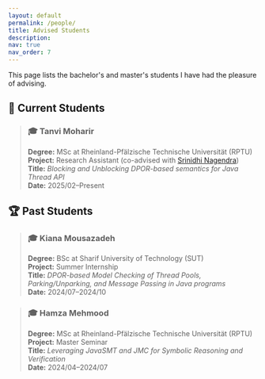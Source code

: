 ```yaml
---
layout: default
permalink: /people/
title: Advised Students
description: 
nav: true
nav_order: 7
---
```

This page lists the bachelor's and master's students I have had the pleasure of advising.

## 🌟 Current Students

> ### 🎓 **Tanvi Moharir**
> **Degree:** MSc at Rheinland-Pfälzische Technische Universität (RPTU)  
> **Project:** Research Assistant (co-advised with [Srinidhi Nagendra](https://www.srinidhin.com/))  
> **Title:** _Blocking and Unblocking DPOR-based semantics for Java Thread API_  
> **Date:** 2025/02–Present

## 🏆 Past Students

> ### 🎓 **Kiana Mousazadeh**
> **Degree:** BSc at Sharif University of Technology (SUT)  
> **Project:** Summer Internship  
> **Title:** _DPOR-based Model Checking of Thread Pools, Parking/Unparking, and Message Passing in Java programs_  
> **Date:** 2024/07–2024/10

> ### 🎓 **Hamza Mehmood**
> **Degree:** MSc at Rheinland-Pfälzische Technische Universität (RPTU)  
> **Project:** Master Seminar  
> **Title:** _Leveraging JavaSMT and JMC for Symbolic Reasoning and Verification_  
> **Date:** 2024/04–2024/07